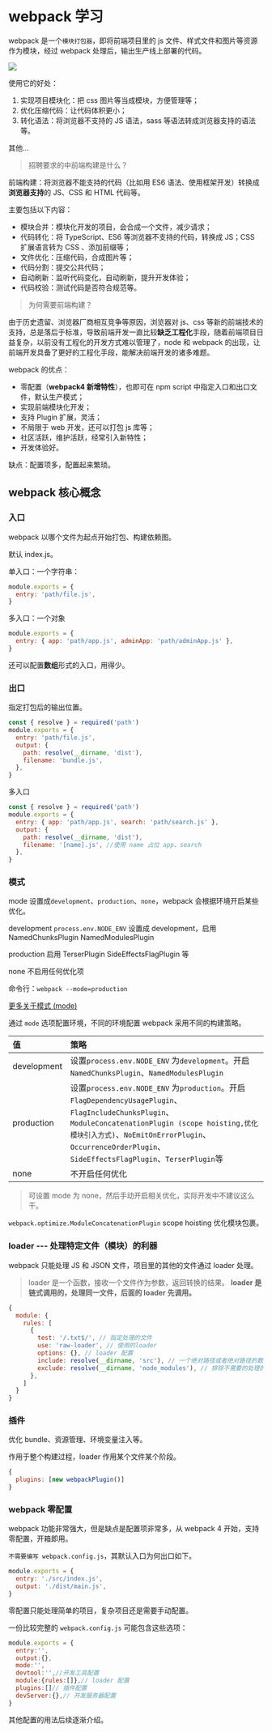 # webpack 学习

webpack 是一个`模块打包器`，即将前端项目里的 js 文件、样式文件和图片等资源作为模块，经过 webpack 处理后，输出生产线上部署的代码。

![](https://tva1.sinaimg.cn/large/e6c9d24egy1h0yy0tonz9j21x60t8ad9.jpg)

使用它的好处：

1. 实现项目模块化：把 css 图片等当成模块，方便管理等；
2. 优化压缩代码：让代码体积更小；
3. 转化语法：将浏览器不支持的 JS 语法，sass 等语法转成浏览器支持的语法等。

其他...

> 招聘要求的中前端构建是什么？

前端构建：将浏览器不能支持的代码（比如用 ES6 语法、使用框架开发）转换成**浏览器支持**的 JS、CSS 和 HTML 代码等。

主要包括以下内容：

- 模块合并：模块化开发的项目，会合成一个文件，减少请求；
- 代码转化：将 TypeScript、ES6 等浏览器不支持的代码，转换成 JS；CSS 扩展语言转为 CSS 、添加前缀等；
- 文件优化：压缩代码，合成图片等；
- 代码分割：提交公共代码；
- 自动刷新：监听代码变化，自动刷新，提升开发体验；
- 代码校验：测试代码是否符合规范等。

> 为何需要前端构建？

由于历史遗留、浏览器厂商相互竞争等原因，浏览器对 js、css 等新的前端技术的支持，总是落后于标准，导致前端开发一直比较**缺乏工程化**手段，随着前端项目日益复杂，以前没有工程化的开发方式难以管理了，node 和 webpack 的出现，让前端开发具备了更好的工程化手段，能解决前端开发的诸多难题。

webpack 的优点：

- 零配置（**webpack4 新增特性**），也即可在 npm script 中指定入口和出口文件，默认生产模式；
- 实现前端模块化开发；
- 支持 Plugin 扩展，灵活；
- 不局限于 web 开发，还可以打包 js 库等；
- 社区活跃，维护活跃，经常引入新特性；
- 开发体验好。

缺点：配置项多，配置起来繁琐。

## webpack 核心概念

### 入口

webpack 以哪个文件为起点开始打包、构建依赖图。

默认 index.js。

单入口：一个字符串：

```js
module.exports = {
  entry: 'path/file.js',
}
```

多入口：一个对象

```js
module.exports = {
  entry: { app: 'path/app.js', adminApp: 'path/adminApp.js' },
}
```

还可以配置**数组**形式的入口，用得少。

### 出口

指定打包后的输出位置。

```js
const { resolve } = required('path')
module.exports = {
  entry: 'path/file.js',
  output: {
    path: resolve(__dirname, 'dist'),
    filename: 'bundle.js',
  },
}
```

多入口

```js
const { resolve } = required('path')
module.exports = {
  entry: { app: 'path/app.js', search: 'path/search.js' },
  output: {
    path: resolve(__dirname, 'dist'),
    filename: '[name].js', //使用 name 占位 app、search
  },
}
```

### 模式

mode 设置成`development`、`production`、`none`，webpack 会根据环境开启某些优化。

development `process.env.NODE_ENV` 设置成 development，启用 NamedChunksPlugin NamedModulesPlugin

production 启用 TerserPlugin SideEffectsFlagPlugin 等

none 不启用任何优化项

命令行：`webpack --mode=production`

[更多关于模式 (mode)](https://www.webpackjs.com/concepts/mode/)

通过 `mode` 选项配置环境，不同的环境配置 webpack 采用不同的构建策略。

| 值          | 策略                                                                                                                                                                                                                                                            |
| :---------- | :-------------------------------------------------------------------------------------------------------------------------------------------------------------------------------------------------------------------------------------------------------------- |
| development | 设置`process.env.NODE_ENV` 为`development`。开启`NamedChunksPlugin`、`NamedModulesPlugin`                                                                                                                                                                       |
| production  | 设置`process.env.NODE_ENV` 为`production`。开启`FlagDependencyUsagePlugin`、`FlagIncludeChunksPlugin`、`ModuleConcatenationPlugin (scope hoisting,优化模块引入方式)`、`NoEmitOnErrorPlugin`、`OccurrenceOrderPlugin`、`SideEffectsFlagPlugin`、`TerserPlugin`等 |
| none        | 不开启任何优化                                                                                                                                                                                                                                                  |

> 可设置 mode 为 none，然后手动开启相关优化，实际开发中不建议这么干。

`webpack.optimize.ModuleConcatenationPlugin` scope hoisting 优化模块包裹。

### loader --- 处理特定文件（模块）的利器

webpack 只能处理 JS 和 JSON 文件，项目里的其他的文件通过 loader 处理。

> loader 是一个函数，接收一个文件作为参数，返回转换的结果。 **loader 是链式调用的，处理同一文件，后面的 loader 先调用。**

```js
{
  module: {
    rules: [
      {
        test: '/.txt$/', // 指定处理的文件
        use: 'raw-loader', // 使用的loader
        options: {}, // loader 配置
        include: resolve(__dirname, 'src'), // 一个绝对路径或者绝对路径的数组，制定需要处理的范围
        exclude: resolve(__dirname, 'node_modules'), // 排除不需要的处理的目录
      },
    ]
  }
}
```

### 插件

优化 bundle、资源管理、环境变量注入等。

作用于整个构建过程，loader 作用某个文件某个阶段。

```js
{
  plugins: [new webpackPlugin()]
}
```

### webpack 零配置

webpack 功能非常强大，但是缺点是配置项非常多，从 webpack 4 开始，支持零配置，开箱即用。

`不需要编写 webpack.config.js`，其默认入口为何出口如下。

```js
module.exports = {
  entry: './src/index.js',
  output: './dist/main.js',
}
```

零配置只能处理简单的项目，复杂项目还是需要手动配置。

一份比较完整的 `webpack.config.js` 可能包含这些选项：

```js
module.exports = {
  entry:'',
  output:{},
  mode:'',
  devtool:'',//开发工具配置
  module:{rules:[]},// loader 配置
  plugins:[]// 插件配置
  devServer:{},// 开发服务器配置
}
```

其他配置的用法后续逐渐介绍。

